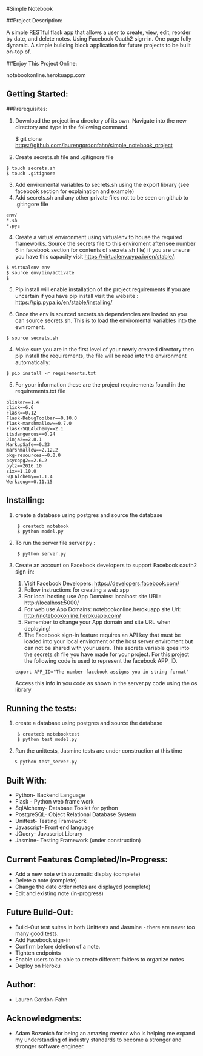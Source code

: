 #Simple Notebook

##Project Description:

A simple RESTful flask app that allows a user to create, view, edit, reorder by date, and delete notes. Using Facebook Oauth2 sign-in. One page fully dynamic. A simple building block application for future projects to be built on-top of.

##Enjoy This Project Online:

notebookonline.herokuapp.com

## Getting Started:

##Prerequisites:

1) Download the project in a directory of its own. Navigate into the new directory and type in the following command.  

    $ git clone https://github.com/laurengordonfahn/simple_notebook_project
2) Create secrets.sh file and .gitignore file

```
$ touch secrets.sh
$ touch .gitignore
```

3) Add enviromental variables to secrets.sh using the export library (see facebook section for explaination and example)
4) Add secrets.sh and any other private files not to be seen on github to .gitingore file 

```
env/
*.sh
*.pyc
```

4) Create a virtual environment using virtualenv to house the required frameworks. Source the secrets file to this enviroment after(see number 6 in facebook section for contents of secrets.sh file) if you are unsure you have this capacity visit https://virtualenv.pypa.io/en/stable/: 

```
$ virtualenv env
$ source env/bin/activate
$ 
```

5) Pip install will enable installation of the project requirements
If you are uncertain if you have pip install visit the website : https://pip.pypa.io/en/stable/installing/

6) Once the env is sourced secrets.sh dependencies are loaded so you can source secrets.sh. This is to load the enviromental variables into the evniroment.

```
$ source secrets.sh
```

4) Make sure you are in the first level of your newly created directory then pip install the requirements, the file will be read into the environment automatically:

```
$ pip install -r requirements.txt
```

5) For your information these are the project requirements found in the requirements.txt file

```
blinker==1.4
click==6.6
Flask==0.12
Flask-DebugToolbar==0.10.0
flask-marshmallow==0.7.0
Flask-SQLAlchemy==2.1
itsdangerous==0.24
Jinja2==2.8.1
MarkupSafe==0.23
marshmallow==2.12.2
pkg-resources==0.0.0
psycopg2==2.6.2
pytz==2016.10
six==1.10.0
SQLAlchemy==1.1.4
Werkzeug==0.11.15
```

## Installing:
1) create a database using postgres and source the database
``` 
    $ createdb notebook
    $ python model.py
```

2) To run the server file server.py :
``` 
    $ python server.py
```
3) Create an account on Facebook developers to support Facebook oauth2 sign-in:
    1) Visit Facebook Developers: https://developers.facebook.com/
    2) Follow instructions for creating a web app
    3) For local hosting use 
        App Domains: localhost
        site URL: http://localhost:5000/
    4) For web use
        App Domains: notebookonline.herokuapp
        site Url: http://notebookonline.herokuapp.com/
    5) Remember to change your App domain and site URL when deploying!
    6) The Facebook sign-in feature requires an API key that must be loaded into your local enviroment or the host server enviroment but can not be shared with your users. This secrete variable goes into the secrets.sh file you have made for your project. For this project the following code is used to represent the facebook APP_ID.

    ```
    export APP_ID="The number facebook assigns you in string format"

    ``` 
    Access this info in you code as shown in the server.py code using the os library

## Running the tests:
1) create a database using postgres and source the database

```
    $ createdb notebooktest
    $ python test_model.py
```
2) Run the unittests, Jasmine tests are under construction at this time

```
   $ python test_server.py
```

## Built With:
* Python- Backend Language
* Flask - Python web frame work
* SqlAlchemy- Database Toolkit for python
* PostgreSQL- Object Relational Database System
* Unittest- Testing Framework
* Javascript- Front end language
* JQuery- Javascript Library
* Jasmine- Testing Framework (under construction)

## Current Features Completed/In-Progress:
* Add a new note with automatic display (complete)
* Delete a note (complete)
* Change the date order notes are displayed (complete)
* Edit and existing note (in-progress)

## Future Build-Out:
* Build-Out test suites in both Unittests and Jasmine - there are never too many good tests.
* Add Facebook sign-in
* Confirm before deletion of a note.
* Tighten endpoints 
* Enable users to be able to create different folders to organize notes
* Deploy on Heroku


## Author:
* Lauren Gordon-Fahn

## Acknowledgments:
* Adam Bozanich for being an amazing mentor who is helping me expand my understanding of industry standards to become a stronger and stronger software engineer. 
